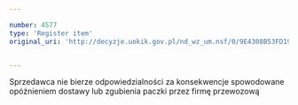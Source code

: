 ```yaml
---

number: 4577
type: 'Register item'
original_uri: 'http://decyzje.uokik.gov.pl/nd_wz_um.nsf/0/9E4308B53FD195C4C1257B5D00261C98?OpenDocument'


---
```


Sprzedawca nie bierze odpowiedzialności za konsekwencje spowodowane opóźnieniem dostawy lub zgubienia paczki przez firmę przewozową
